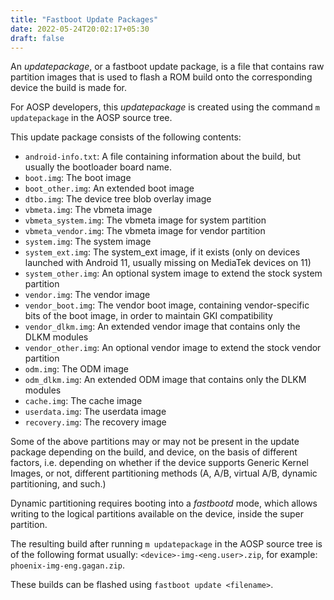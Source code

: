 ```yaml
---
title: "Fastboot Update Packages"
date: 2022-05-24T20:02:17+05:30
draft: false
---
```


An _updatepackage_, or a fastboot update package, is a file that contains raw partition images that is used to flash a ROM build onto the corresponding device the build is made for.

For AOSP developers, this _updatepackage_ is created using the command `m updatepackage` in the AOSP source tree.

This update package consists of the following contents:
- `android-info.txt`: A file containing information about the build, but usually the bootloader board name.
- `boot.img`: The boot image
- `boot_other.img`: An extended boot image
- `dtbo.img`: The device tree blob overlay image
- `vbmeta.img`: The vbmeta image
- `vbmeta_system.img`: The vbmeta image for system partition
- `vbmeta_vendor.img`: The vbmeta image for vendor partition
- `system.img`: The system image
- `system_ext.img`: The system_ext image, if it exists (only on devices launched with Android 11, usually missing on MediaTek devices on 11)
- `system_other.img`: An optional system image to extend the stock system partition
- `vendor.img`: The vendor image
- `vendor_boot.img`: The vendor boot image, containing vendor-specific bits of the boot image, in order to maintain GKI compatibility
- `vendor_dlkm.img`: An extended vendor image that contains only the DLKM modules
- `vendor_other.img`: An optional vendor image to extend the stock vendor partition
- `odm.img`: The ODM image
- `odm_dlkm.img`: An extended ODM image that contains only the DLKM modules
- `cache.img`: The cache image
- `userdata.img`: The userdata image
- `recovery.img`: The recovery image

Some of the above partitions may or may not be present in the update package depending on the build, and device, on the basis of different factors, i.e. depending on whether if the device supports Generic Kernel Images, or not, different partitioning methods (A, A/B, virtual A/B, dynamic partitioning, and such.)

Dynamic partitioning requires booting into a _fastbootd_ mode, which allows writing to the logical partitions available on the device, inside the super partition.

The resulting build after running `m updatepackage` in the AOSP source tree is of the following format usually: `<device>-img-<eng.user>.zip`, for example: `phoenix-img-eng.gagan.zip`.

These builds can be flashed using `fastboot update <filename>`.
